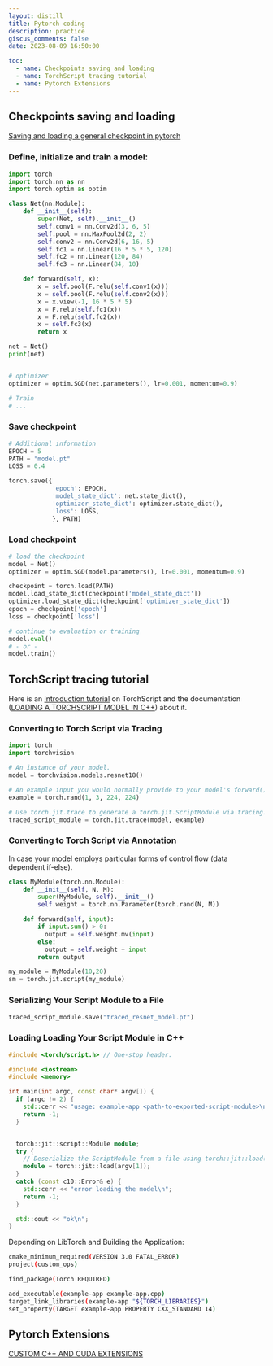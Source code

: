 ```yaml
---
layout: distill
title: Pytorch coding
description: practice
giscus_comments: false
date: 2023-08-09 16:50:00

toc:
  - name: Checkpoints saving and loading
  - name: TorchScript tracing tutorial
  - name: Pytorch Extensions
---
```


## Checkpoints saving and loading

<a href="https://pytorch.org/tutorials/recipes/recipes/saving_and_loading_a_general_checkpoint.html">Saving and loading a general checkpoint in pytorch</a>

### Define, initialize and train a model:

```python
import torch
import torch.nn as nn
import torch.optim as optim

class Net(nn.Module):
    def __init__(self):
        super(Net, self).__init__()
        self.conv1 = nn.Conv2d(3, 6, 5)
        self.pool = nn.MaxPool2d(2, 2)
        self.conv2 = nn.Conv2d(6, 16, 5)
        self.fc1 = nn.Linear(16 * 5 * 5, 120)
        self.fc2 = nn.Linear(120, 84)
        self.fc3 = nn.Linear(84, 10)

    def forward(self, x):
        x = self.pool(F.relu(self.conv1(x)))
        x = self.pool(F.relu(self.conv2(x)))
        x = x.view(-1, 16 * 5 * 5)
        x = F.relu(self.fc1(x))
        x = F.relu(self.fc2(x))
        x = self.fc3(x)
        return x

net = Net()
print(net)


# optimizer
optimizer = optim.SGD(net.parameters(), lr=0.001, momentum=0.9)

# Train
# ...

```

### Save checkpoint

```python
# Additional information
EPOCH = 5
PATH = "model.pt"
LOSS = 0.4

torch.save({
            'epoch': EPOCH,
            'model_state_dict': net.state_dict(),
            'optimizer_state_dict': optimizer.state_dict(),
            'loss': LOSS,
            }, PATH)
```

### Load checkpoint

```python
# load the checkpoint
model = Net()
optimizer = optim.SGD(model.parameters(), lr=0.001, momentum=0.9)

checkpoint = torch.load(PATH)
model.load_state_dict(checkpoint['model_state_dict'])
optimizer.load_state_dict(checkpoint['optimizer_state_dict'])
epoch = checkpoint['epoch']
loss = checkpoint['loss']

# continue to evaluation or training
model.eval()
# - or -
model.train()
```

## TorchScript tracing tutorial
Here is an <a href="https://pytorch.org/tutorials/beginner/Intro_to_TorchScript_tutorial.html">introduction tutorial</a> on TorchScript and the documentation (<a href="https://pytorch.org/tutorials/advanced/cpp_export.html">LOADING A TORCHSCRIPT MODEL IN C++</a>) about it.

### Converting to Torch Script via Tracing
```python
import torch
import torchvision

# An instance of your model.
model = torchvision.models.resnet18()

# An example input you would normally provide to your model's forward() method.
example = torch.rand(1, 3, 224, 224)

# Use torch.jit.trace to generate a torch.jit.ScriptModule via tracing.
traced_script_module = torch.jit.trace(model, example)
```

### Converting to Torch Script via Annotation
In case your model employs particular forms of control flow (data dependent if-else).

```python
class MyModule(torch.nn.Module):
    def __init__(self, N, M):
        super(MyModule, self).__init__()
        self.weight = torch.nn.Parameter(torch.rand(N, M))

    def forward(self, input):
        if input.sum() > 0:
          output = self.weight.mv(input)
        else:
          output = self.weight + input
        return output

my_module = MyModule(10,20)
sm = torch.jit.script(my_module)
```

### Serializing Your Script Module to a File

```python
traced_script_module.save("traced_resnet_model.pt")
```


### Loading Loading Your Script Module in C++

```cpp
#include <torch/script.h> // One-stop header.

#include <iostream>
#include <memory>

int main(int argc, const char* argv[]) {
  if (argc != 2) {
    std::cerr << "usage: example-app <path-to-exported-script-module>\n";
    return -1;
  }


  torch::jit::script::Module module;
  try {
    // Deserialize the ScriptModule from a file using torch::jit::load().
    module = torch::jit::load(argv[1]);
  }
  catch (const c10::Error& e) {
    std::cerr << "error loading the model\n";
    return -1;
  }

  std::cout << "ok\n";
}
```

Depending on LibTorch and Building the Application:
```bash
cmake_minimum_required(VERSION 3.0 FATAL_ERROR)
project(custom_ops)

find_package(Torch REQUIRED)

add_executable(example-app example-app.cpp)
target_link_libraries(example-app "${TORCH_LIBRARIES}")
set_property(TARGET example-app PROPERTY CXX_STANDARD 14)
```

## Pytorch Extensions

<a href="https://pytorch.org/tutorials/advanced/cpp_extension.html">CUSTOM C++ AND CUDA EXTENSIONS</a>
